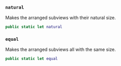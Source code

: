 
### `natural`

Makes the arranged subviews with their natural size.

``` swift
public static let natural 
```

### `equal`

Makes the arranged subviews all with the same size.

``` swift
public static let equal 

